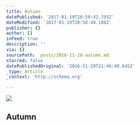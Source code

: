 ```yaml
---
title: Autumn
datePublished: '2017-01-19T20:58:42.793Z'
dateModified: '2017-01-19T20:58:40.108Z'
publisher: {}
author: []
inFeed: true
description: ''
via: {}
sourcePath: _posts/2016-11-28-autumn.md
starred: false
datePublishedOriginal: '2016-11-28T21:46:40.645Z'
_type: Article
_context: 'http://schema.org'

---
```

<article style=""><img src="https://the-grid-user-content.s3-us-west-2.amazonaws.com/e0c34de4-e3bd-48d1-bd89-7fddd164bcce.jpg" /><h1>Autumn</h1></article>